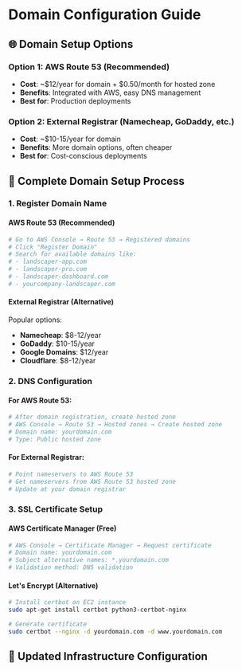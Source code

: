 # Domain Configuration Guide

## 🌐 Domain Setup Options

### **Option 1: AWS Route 53 (Recommended)**
- **Cost**: ~$12/year for domain + $0.50/month for hosted zone
- **Benefits**: Integrated with AWS, easy DNS management
- **Best for**: Production deployments

### **Option 2: External Registrar (Namecheap, GoDaddy, etc.)**
- **Cost**: ~$10-15/year for domain
- **Benefits**: More domain options, often cheaper
- **Best for**: Cost-conscious deployments

## 🚀 Complete Domain Setup Process

### 1. Register Domain Name

#### **AWS Route 53 (Recommended)**
```bash
# Go to AWS Console → Route 53 → Registered domains
# Click "Register Domain"
# Search for available domains like:
# - landscaper-app.com
# - landscaper-pro.com  
# - landscaper-dashboard.com
# - yourcompany-landscaper.com
```

#### **External Registrar (Alternative)**
Popular options:
- **Namecheap**: $8-12/year
- **GoDaddy**: $10-15/year  
- **Google Domains**: $12/year
- **Cloudflare**: $8-12/year

### 2. DNS Configuration

#### **For AWS Route 53:**
```bash
# After domain registration, create hosted zone
# AWS Console → Route 53 → Hosted zones → Create hosted zone
# Domain name: yourdomain.com
# Type: Public hosted zone
```

#### **For External Registrar:**
```bash
# Point nameservers to AWS Route 53
# Get nameservers from AWS Route 53 hosted zone
# Update at your domain registrar
```

### 3. SSL Certificate Setup

#### **AWS Certificate Manager (Free)**
```bash
# AWS Console → Certificate Manager → Request certificate
# Domain name: yourdomain.com
# Subject alternative names: *.yourdomain.com
# Validation method: DNS validation
```

#### **Let's Encrypt (Alternative)**
```bash
# Install certbot on EC2 instance
sudo apt-get install certbot python3-certbot-nginx

# Generate certificate
sudo certbot --nginx -d yourdomain.com -d www.yourdomain.com
```

## 🔧 Updated Infrastructure Configuration
